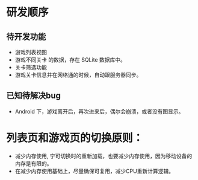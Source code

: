 
# 研发顺序

## 待开发功能
+ 游戏列表视图
+ 游戏不同关卡 的数据，存在 SQLite 数据库中。 
+ 关卡筛选功能
+ 游戏关卡信息并在网络通的时候，自动跟服务器同步。

## 已知待解决bug
+ Android 下，游戏离开后，再次进来后，偶尔会崩溃，或者没有图显示。




# 列表页和游戏页的切换原则：
+ 减少内存使用, 宁可切换时的重新加载，也要减少内存使用，因为移动设备的内存是有限的。
+ 在减少内存使用基础上，尽量确保可复用，减少CPU重新计算逻辑。

